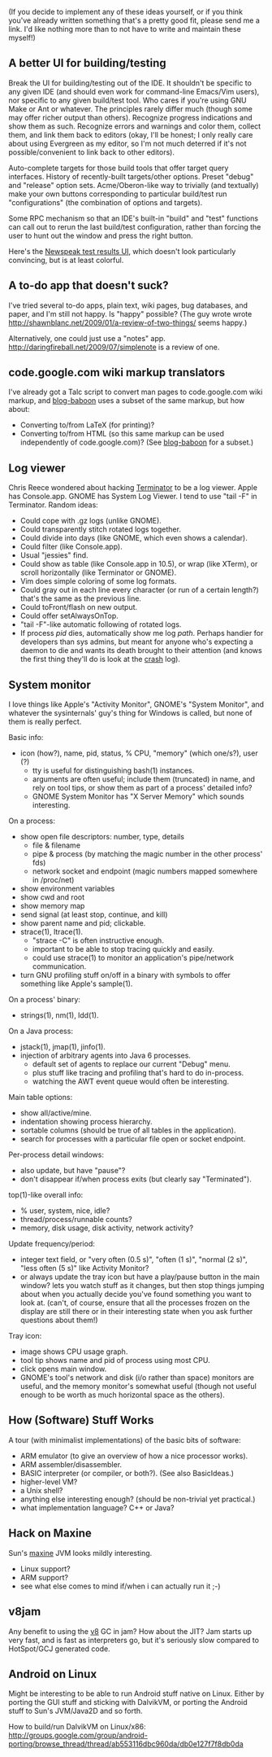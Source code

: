 (If you decide to implement any of these ideas yourself, or if you think you've already written something that's a pretty good fit, please send me a link. I'd like nothing more than to not have to write and maintain these myself!)

## A better UI for building/testing ##

Break the UI for building/testing out of the IDE. It shouldn't be specific to any given IDE (and should even work for command-line Emacs/Vim users), nor specific to any given build/test tool. Who cares if you're using GNU Make or Ant or whatever. The principles rarely differ much (though some may offer richer output than others). Recognize progress indications and show them as such. Recognize errors and warnings and color them, collect them, and link them back to editors (okay, I'll be honest; I only really care about using Evergreen as my editor, so I'm not much deterred if it's not possible/convenient to link back to other editors).

Auto-complete targets for those build tools that offer target query interfaces. History of recently-built targets/other options. Preset "debug" and "release" option sets. Acme/Oberon-like way to trivially (and textually) make your own buttons corresponding to particular build/test run "configurations" (the combination of options and targets).

Some RPC mechanism so that an IDE's built-in "build" and "test" functions can call out to rerun the last build/test configuration, rather than forcing the user to hunt out the window and press the right button.

Here's the [Newspeak test results UI](http://gbracha.blogspot.com/2009/02/newspeak-prototype-escapes-into-wild.html), which doesn't look particularly convincing, but is at least colorful.

## A to-do app that doesn't suck? ##

I've tried several to-do apps, plain text, wiki pages, bug databases, and paper, and I'm still not happy. Is "happy" possible? (The guy wrote wrote http://shawnblanc.net/2009/01/a-review-of-two-things/ seems happy.)

Alternatively, one could just use a "notes" app. http://daringfireball.net/2009/07/simplenote is a review of one.

## code.google.com wiki markup translators ##

I've already got a Talc script to convert man pages to code.google.com wiki markup, and [blog-baboon](http://code.google.com/p/blog-baboon/) uses a subset of the same markup, but how about:
  * Converting to/from LaTeX (for printing)?
  * Converting to/from HTML (so this same markup can be used independently of code.google.com)? (See [blog-baboon](http://code.google.com/p/blog-baboon/) for a subset.)

## Log viewer ##

Chris Reece wondered about hacking [Terminator](http://software.jessies.org/terminator/) to be a log viewer. Apple has Console.app. GNOME has System Log Viewer. I tend to use "tail -F" in Terminator. Random ideas:
  * Could cope with .gz logs (unlike GNOME).
  * Could transparently stitch rotated logs together.
  * Could divide into days (like GNOME, which even shows a calendar).
  * Could filter (like Console.app).
  * Usual "jessies" find.
  * Could show as table (like Console.app in 10.5), or wrap (like XTerm), or scroll horizontally (like Terminator or GNOME).
  * Vim does simple coloring of some log formats.
  * Could gray out in each line every character (or run of a certain length?) that's the same as the previous line.
  * Could toFront/flash on new output.
  * Could offer setAlwaysOnTop.
  * "tail -F"-like automatic following of rotated logs.
  * If process _pid_ dies, automatically show me log _path_. Perhaps handier for developers than sys admins, but meant for anyone who's expecting a daemon to die and wants its death brought to their attention (and knows the first thing they'll do is look at the [crash](crash.md) log).

## System monitor ##

I love things like Apple's "Activity Monitor", GNOME's "System Monitor", and whatever the sysinternals' guy's thing for Windows is called, but none of them is really perfect.

Basic info:
  * icon (how?), name, pid, status, % CPU, "memory" (which one/s?), user (?)
    * tty is useful for distinguishing bash(1) instances.
    * arguments are often useful; include them (truncated) in name, and rely on tool tips, or show them as part of a process' detailed info?
    * GNOME System Monitor has "X Server Memory" which sounds interesting.

On a process:
  * show open file descriptors: number, type, details
    * file & filename
    * pipe & process (by matching the magic number in the other process' fds)
    * network socket and endpoint (magic numbers mapped somewhere in /proc/net)
  * show environment variables
  * show cwd and root
  * show memory map
  * send signal (at least stop, continue, and kill)
  * show parent name and pid; clickable.
  * strace(1), ltrace(1).
    * "strace -C" is often instructive enough.
    * important to be able to stop tracing quickly and easily.
    * could use strace(1) to monitor an application's pipe/network communication.
  * turn GNU profiling stuff on/off in a binary with symbols to offer something like Apple's sample(1).

On a process' binary:
  * strings(1), nm(1), ldd(1).

On a Java process:
  * jstack(1), jmap(1), jinfo(1).
  * injection of arbitrary agents into Java 6 processes.
    * default set of agents to replace our current "Debug" menu.
    * plus stuff like tracing and profiling that's hard to do in-process.
    * watching the AWT event queue would often be interesting.

Main table options:
  * show all/active/mine.
  * indentation showing process hierarchy.
  * sortable columns (should be true of all tables in the application).
  * search for processes with a particular file open or socket endpoint.

Per-process detail windows:
  * also update, but have "pause"?
  * don't disappear if/when process exits (but clearly say "Terminated").

top(1)-like overall info:
  * % user, system, nice, idle?
  * thread/process/runnable counts?
  * memory, disk usage, disk activity, network activity?

Update frequency/period:
  * integer text field, or "very often (0.5 s)", "often (1 s)", "normal (2 s)", "less often (5 s)" like Activity Monitor?
  * or always update the tray icon but have a play/pause button in the main window? lets you watch stuff as it changes, but then stop things jumping about when you actually decide you've found something you want to look at. (can't, of course, ensure that all the processes frozen on the display are still there or in their interesting state when you ask further questions about them!)

Tray icon:
  * image shows CPU usage graph.
  * tool tip shows name and pid of process using most CPU.
  * click opens main window.
  * GNOME's tool's network and disk (i/o rather than space) monitors are useful, and the memory monitor's somewhat useful (though not useful enough to be worth as much horizontal space as the others).

## How (Software) Stuff Works ##

A tour (with minimalist implementations) of the basic bits of software:
  * ARM emulator (to give an overview of how a nice processor works).
  * ARM assembler/disassembler.
  * BASIC interpreter (or compiler, or both?). (See also BasicIdeas.)
  * higher-level VM?
  * a Unix shell?
  * anything else interesting enough? (should be non-trivial yet practical.)
  * what implementation language? C++ or Java?

## Hack on Maxine ##

Sun's [maxine](https://maxine.dev.java.net/) JVM looks mildly interesting.
  * Linux support?
  * ARM support?
  * see what else comes to mind if/when i can actually run it ;-)

## v8jam ##

Any benefit to using the [v8](http://code.google.com/p/v8) GC in jam? How about the JIT? Jam starts up very fast, and is fast as interpreters go, but it's seriously slow compared to HotSpot/GCJ generated code.

## Android on Linux ##

Might be interesting to be able to run Android stuff native on Linux. Either by porting the GUI stuff and sticking with DalvikVM, or porting the Android stuff to Sun's JVM/Java2D and so forth.

How to build/run DalvikVM on Linux/x86:
http://groups.google.com/group/android-porting/browse_thread/thread/ab553116dbc960da/db0e127f7f8db0da